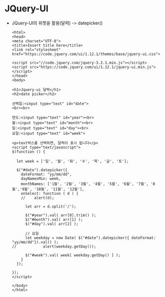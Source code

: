 JQuery-UI
=======================================================================
* JQuery-UI의 위젯을 활용(달력) -> datepicker()
     
     
     
     
     <!DOCTYPE html>
      <html>
      <head>
      <meta charset="UTF-8">
      <title>Insert title here</title>
      <link rel="stylesheet" href="https://code.jquery.com/ui/1.12.1/themes/base/jquery-ui.css">

      <script src="//code.jquery.com/jquery-3.2.1.min.js"></script>
      <script src="https://code.jquery.com/ui/1.12.1/jquery-ui.min.js"></script>
      </head>
      <body>
  
      <h1>Jquery-ui 달력</h1>
      <h2>date picker</h2>

      선택일:<input type="text" id="date">
      <br><br>

      연도:<input type="text" id="year"><br>
      월:<input type="text" id="month"><br>
      일:<input type="text" id="day"><br>
      요일:<input type="text" id="week">

      <p>text박스를 선택하면, 달력이 표시 됩니다</p>
      <script type="text/javascript">
      $(function () {

        let week = ['일', '월', '화', '수', '목', '금', '토'];

        $("#date").datepicker({
          dateFormat: "yy/mm/dd",
          dayNamesMin: week,
          monthNames: ['1월', '2월', '3월', '4월', '5월', '6월', '7월', '8월','9월', '10월', '11월', '12월'],
          onSelect: function ( d ) {
          //	alert(d);

            let arr = d.split('/');

            $("#year").val( arr[0].trim() );
            $("#month").val( arr[1] );
            $("#day").val( arr[2] );

            // 요일
            let weekday = new Date( $("#date").datepicker({ dateFormat: "yy/mm/dd"}).val() );
      //			alert(weekday.getDay());

            $("#week").val( week[ weekday.getDay() ] );
          }
        });

      });
      </script>

      </body>
      </html>
